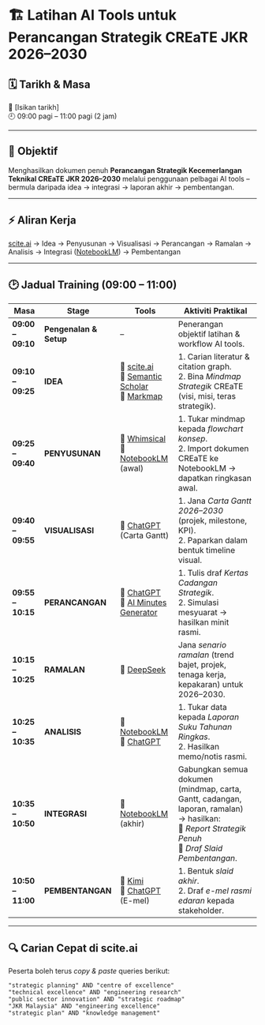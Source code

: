 # 🏗️ Latihan AI Tools untuk Perancangan Strategik CREaTE JKR 2026–2030

## 🗓️ Tarikh & Masa
📅 [Isikan tarikh]  
🕘 09:00 pagi – 11:00 pagi (2 jam)  

---

## 🎯 Objektif
Menghasilkan dokumen penuh **Perancangan Strategik Kecemerlangan Teknikal CREaTE JKR 2026–2030** melalui penggunaan pelbagai AI tools – bermula daripada idea → integrasi → laporan akhir → pembentangan.

---

## ⚡ Aliran Kerja
[scite.ai](https://scite.ai/) → Idea → Penyusunan → Visualisasi → Perancangan → Ramalan → Analisis → Integrasi ([NotebookLM](https://notebooklm.google.com/)) → Pembentangan

---

## 🕑 Jadual Training (09:00 – 11:00)

| Masa | Stage | Tools | Aktiviti Praktikal |
|------|-------|-------|---------------------|
| **09:00 – 09:10** | **Pengenalan & Setup** | – | Penerangan objektif latihan & workflow AI tools. |
| **09:10 – 09:25** | **IDEA** | 🔹 [scite.ai](https://scite.ai/)<br> 🔹 [Semantic Scholar](https://www.semanticscholar.org/)<br> 🔹 [Markmap](https://markmap.js.org/repl/) | 1. Carian literatur & citation graph.<br>2. Bina *Mindmap Strategik* CREaTE (visi, misi, teras strategik). |
| **09:25 – 09:40** | **PENYUSUNAN** | 🔹 [Whimsical](https://whimsical.com/)<br>🔹 [NotebookLM](https://notebooklm.google.com/) (awal) | 1. Tukar mindmap kepada *flowchart konsep*. <br>2. Import dokumen CREaTE ke NotebookLM → dapatkan ringkasan awal. |
| **09:40 – 09:55** | **VISUALISASI** | 🔹 [ChatGPT](https://chat.openai.com/) (Carta Gantt) | 1. Jana *Carta Gantt 2026–2030* (projek, milestone, KPI).<br>2. Paparkan dalam bentuk timeline visual. |
| **09:55 – 10:15** | **PERANCANGAN** | 🔹 [ChatGPT](https://chat.openai.com/)<br>🔹 [AI Minutes Generator](https://minutesgenerator.com/) | 1. Tulis draf *Kertas Cadangan Strategik*.<br>2. Simulasi mesyuarat → hasilkan minit rasmi. |
| **10:15 – 10:25** | **RAMALAN** | 🔹 [DeepSeek](https://chat.deepseek.com/) | Jana *senario ramalan* (trend bajet, projek, tenaga kerja, kepakaran) untuk 2026–2030. |
| **10:25 – 10:35** | **ANALISIS** | 🔹 [NotebookLM](https://notebooklm.google.com/)<br>🔹 [ChatGPT](https://chat.openai.com/) | 1. Tukar data kepada *Laporan Suku Tahunan Ringkas*.<br>2. Hasilkan memo/notis rasmi. |
| **10:35 – 10:50** | **INTEGRASI** | 🔹 [NotebookLM](https://notebooklm.google.com/) (akhir) | Gabungkan semua dokumen (mindmap, carta, Gantt, cadangan, laporan, ramalan) → hasilkan: <br>📑 *Report Strategik Penuh*<br>🎤 *Draf Slaid Pembentangan*. |
| **10:50 – 11:00** | **PEMBENTANGAN** | 🔹 [Kimi](https://kimi.moonshot.cn/)<br>🔹 [ChatGPT](https://chat.openai.com/) (E-mel) | 1. Bentuk *slaid akhir*.<br>2. Draf *e-mel rasmi edaran* kepada stakeholder. |

---

## 🔍 Carian Cepat di **scite.ai**

Peserta boleh terus *copy & paste* queries berikut:  

```text
"strategic planning" AND "centre of excellence"
"technical excellence" AND "engineering research"
"public sector innovation" AND "strategic roadmap"
"JKR Malaysia" AND "engineering excellence"
"strategic plan" AND "knowledge management"

